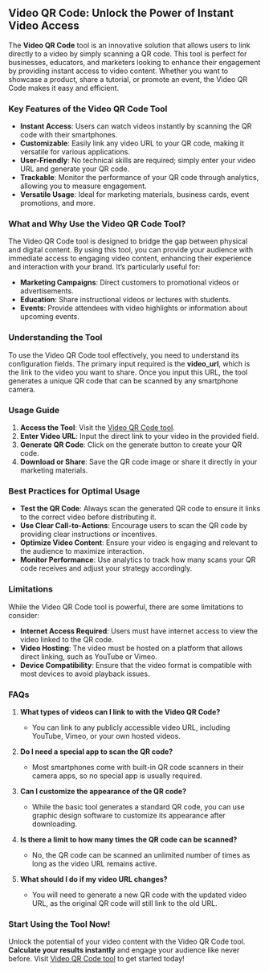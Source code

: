 ## Video QR Code: Unlock the Power of Instant Video Access

The **Video QR Code** tool is an innovative solution that allows users to link directly to a video by simply scanning a QR code. This tool is perfect for businesses, educators, and marketers looking to enhance their engagement by providing instant access to video content. Whether you want to showcase a product, share a tutorial, or promote an event, the Video QR Code makes it easy and efficient.

### Key Features of the Video QR Code Tool

- **Instant Access**: Users can watch videos instantly by scanning the QR code with their smartphones.
- **Customizable**: Easily link any video URL to your QR code, making it versatile for various applications.
- **User-Friendly**: No technical skills are required; simply enter your video URL and generate your QR code.
- **Trackable**: Monitor the performance of your QR code through analytics, allowing you to measure engagement.
- **Versatile Usage**: Ideal for marketing materials, business cards, event promotions, and more.

### What and Why Use the Video QR Code Tool?

The Video QR Code tool is designed to bridge the gap between physical and digital content. By using this tool, you can provide your audience with immediate access to engaging video content, enhancing their experience and interaction with your brand. It’s particularly useful for:

- **Marketing Campaigns**: Direct customers to promotional videos or advertisements.
- **Education**: Share instructional videos or lectures with students.
- **Events**: Provide attendees with video highlights or information about upcoming events.

### Understanding the Tool

To use the Video QR Code tool effectively, you need to understand its configuration fields. The primary input required is the **video_url**, which is the link to the video you want to share. Once you input this URL, the tool generates a unique QR code that can be scanned by any smartphone camera.

### Usage Guide

1. **Access the Tool**: Visit the [Video QR Code tool](https://www.inayam.co/barcode/video-qr-code).
2. **Enter Video URL**: Input the direct link to your video in the provided field.
3. **Generate QR Code**: Click on the generate button to create your QR code.
4. **Download or Share**: Save the QR code image or share it directly in your marketing materials.

### Best Practices for Optimal Usage

- **Test the QR Code**: Always scan the generated QR code to ensure it links to the correct video before distributing it.
- **Use Clear Call-to-Actions**: Encourage users to scan the QR code by providing clear instructions or incentives.
- **Optimize Video Content**: Ensure your video is engaging and relevant to the audience to maximize interaction.
- **Monitor Performance**: Use analytics to track how many scans your QR code receives and adjust your strategy accordingly.

### Limitations

While the Video QR Code tool is powerful, there are some limitations to consider:
- **Internet Access Required**: Users must have internet access to view the video linked to the QR code.
- **Video Hosting**: The video must be hosted on a platform that allows direct linking, such as YouTube or Vimeo.
- **Device Compatibility**: Ensure that the video format is compatible with most devices to avoid playback issues.

### FAQs

1. **What types of videos can I link to with the Video QR Code?**
   - You can link to any publicly accessible video URL, including YouTube, Vimeo, or your own hosted videos.

2. **Do I need a special app to scan the QR code?**
   - Most smartphones come with built-in QR code scanners in their camera apps, so no special app is usually required.

3. **Can I customize the appearance of the QR code?**
   - While the basic tool generates a standard QR code, you can use graphic design software to customize its appearance after downloading.

4. **Is there a limit to how many times the QR code can be scanned?**
   - No, the QR code can be scanned an unlimited number of times as long as the video URL remains active.

5. **What should I do if my video URL changes?**
   - You will need to generate a new QR code with the updated video URL, as the original QR code will still link to the old URL.

### Start Using the Tool Now!

Unlock the potential of your video content with the Video QR Code tool. **Calculate your results instantly** and engage your audience like never before. Visit [Video QR Code tool](https://www.inayam.co/barcode/video-qr-code) to get started today!
